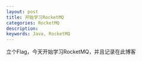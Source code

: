 ```yaml
---
layout: post
title: 开始学习RocketMQ
categories: RocketMQ
description: 
keywords: Java, RocketMQ
---
```


立个Flag，今天开始学习RocketMQ，并且记录在此博客



